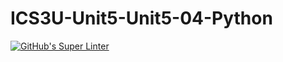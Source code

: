 # ICS3U-Unit5-Unit5-04-Python

[![GitHub's Super Linter](https://github.com/Samuel-Webster-178/ICS3U-Unit5-Unit5-04-Python/workflows/GitHub's%20Super%20Linter/badge.svg)](https://github.com/Samuel-Webster-178/ICS3U-Unit5-Unit5-04-Python/actions)
